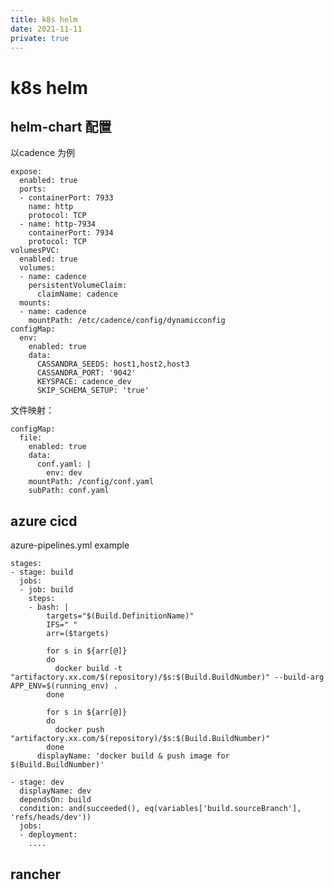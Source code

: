 ```yaml
---
title: k8s helm
date: 2021-11-11
private: true
---
```

# k8s helm

## helm-chart 配置
以cadence 为例

    expose:
      enabled: true
      ports:
      - containerPort: 7933
        name: http
        protocol: TCP
      - name: http-7934
        containerPort: 7934
        protocol: TCP
    volumesPVC:
      enabled: true
      volumes:
      - name: cadence
        persistentVolumeClaim:
          claimName: cadence
      mounts:
      - name: cadence
        mountPath: /etc/cadence/config/dynamicconfig
    configMap:
      env:
        enabled: true
        data:
          CASSANDRA_SEEDS: host1,host2,host3
          CASSANDRA_PORT: '9042'
          KEYSPACE: cadence_dev
          SKIP_SCHEMA_SETUP: 'true'

文件映射：

    configMap:
      file:
        enabled: true
        data:
          conf.yaml: |
            env: dev
        mountPath: /config/conf.yaml
        subPath: conf.yaml

## azure cicd
 azure-pipelines.yml example

    stages:
    - stage: build
      jobs:
      - job: build
        steps:
        - bash: |
            targets="$(Build.DefinitionName)"
            IFS=" "
            arr=($targets)
    
            for s in ${arr[@]}
            do
              docker build -t "artifactory.xx.com/$(repository)/$s:$(Build.BuildNumber)" --build-arg APP_ENV=$(running_env) .
            done
    
            for s in ${arr[@]}
            do
              docker push "artifactory.xx.com/$(repository)/$s:$(Build.BuildNumber)"
            done
          displayName: 'docker build & push image for $(Build.BuildNumber)'

    - stage: dev
      displayName: dev
      dependsOn: build
      condition: and(succeeded(), eq(variables['build.sourceBranch'], 'refs/heads/dev'))
      jobs:
      - deployment:
        ....

## rancher
